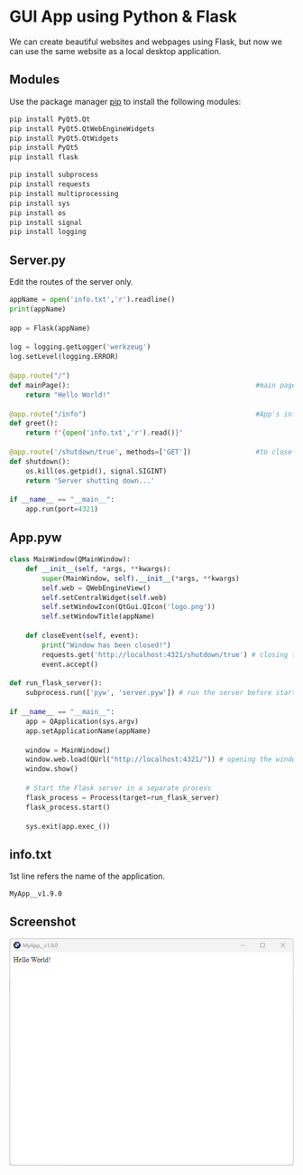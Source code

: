 # GUI App using Python & Flask

We can create beautiful websites and webpages using Flask, but now we can use the same website as a local desktop application.

## Modules

Use the package manager [pip](https://pip.pypa.io/en/stable/) to install the following modules:

```bash
pip install PyQt5.Qt
pip install PyQt5.QtWebEngineWidgets
pip install PyQt5.QtWidgets
pip install PyQt5
pip install flask
```
```bash
pip install subprocess
pip install requests
pip install multiprocessing
pip install sys
pip install os
pip install signal
pip install logging
```

## Server.py
Edit the routes of the server only.
```python
appName = open('info.txt','r').readline()
print(appName)

app = Flask(appName)

log = logging.getLogger('werkzeug')
log.setLevel(logging.ERROR)

@app.route("/")
def mainPage():                                              #main page 
    return "Hello World!"

@app.route("/info")                                          #App's info page
def greet():
    return f"{open('info.txt','r').read()}"
    
@app.route('/shutdown/true', methods=['GET'])                #to close the server 
def shutdown():
    os.kill(os.getpid(), signal.SIGINT)
    return 'Server shutting down...'

if __name__ == "__main__":
    app.run(port=4321)
```

## App.pyw
```python
class MainWindow(QMainWindow):
    def __init__(self, *args, **kwargs):
        super(MainWindow, self).__init__(*args, **kwargs)
        self.web = QWebEngineView()
        self.setCentralWidget(self.web)
        self.setWindowIcon(QtGui.QIcon('logo.png'))
        self.setWindowTitle(appName)
        
    def closeEvent(self, event):
        print("Window has been closed!")
        requests.get('http://localhost:4321/shutdown/true') # closing the server
        event.accept()

def run_flask_server():
    subprocess.run(['pyw', 'server.pyw']) # run the server before starting app

if __name__ == "__main__":
    app = QApplication(sys.argv)
    app.setApplicationName(appName)

    window = MainWindow()
    window.web.load(QUrl("http://localhost:4321/")) # opening the window to serve the server
    window.show()

    # Start the Flask server in a separate process
    flask_process = Process(target=run_flask_server)
    flask_process.start()

    sys.exit(app.exec_())
```
## info.txt
1st line refers the name of the application.
```
MyApp__v1.9.0
```
## Screenshot
![Screenshot](https://github.com/Aditya463615/GUI-App-using-python/blob/main/Screenshot.png?raw=true)
